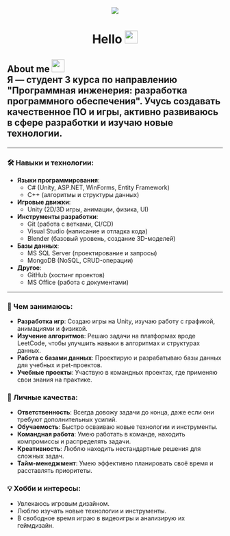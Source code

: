 <div id="header" align="center">
  <img src="https://media2.giphy.com/media/v1.Y2lkPTc5MGI3NjExNnpsNzJxcGRvZnVwazQyNzRpM2R3enh2bjZxYTN4MjA2em1tcTdsdyZlcD12MV9pbnRlcm5hbF9naWZfYnlfaWQmY3Q9Zw/3oKIPnAiaMCws8nOsE/giphy.gif" />
</div>
<div id="header" align="center">
  <h1>
    Hello 
    <img src="https://media.giphy.com/media/hvRJCLFzcasrR4ia7z/giphy.gif" width="30px"/>
  </h1>
</div>
<h2>
About me
  <img src="https://media.giphy.com/media/Vf3ZKdillTMOOaOho0/giphy.gif?cid=790b76115ozm5retj50g0qa5bnmyypj03clfyiawimre0f0u&ep=v1_stickers_search&rid=giphy.gif&ct=s" width="30px"/> <br>   
Я — студент 3 курса по направлению "Программная инженерия: разработка программного обеспечения". Учусь создавать качественное ПО и игры, активно развиваюсь в сфере разработки и изучаю новые технологии.
  
---

### 🛠️ Навыки и технологии:
- **Языки программирования**:  
  - C# (Unity, ASP.NET, WinForms, Entity Framework)  
  - C++ (алгоритмы и структуры данных)  
- **Игровые движки**:  
  - Unity (2D/3D игры, анимации, физика, UI)  
- **Инструменты разработки**:  
  - Git (работа с ветками, CI/CD)  
  - Visual Studio (написание и отладка кода)  
  - Blender (базовый уровень, создание 3D-моделей)  
- **Базы данных**:  
  - MS SQL Server (проектирование и запросы)  
  - MongoDB (NoSQL, CRUD-операции)  
- **Другое**:  
  - GitHub (хостинг проектов)  
  - MS Office (работа с документами)
    
---

### 🚀 Чем занимаюсь:
- **Разработка игр**: Создаю игры на Unity, изучаю работу с графикой, анимациями и физикой.  
- **Изучение алгоритмов**: Решаю задачи на платформах вроде LeetCode, чтобы улучшить навыки в алгоритмах и структурах данных.  
- **Работа с базами данных**: Проектирую и разрабатываю базы данных для учебных и pet-проектов.  
- **Учебные проекты**: Участвую в командных проектах, где применяю свои знания на практике.  

### 💼 Личные качества:
- **Ответственность**: Всегда довожу задачи до конца, даже если они требуют дополнительных усилий.
- **Обучаемость**: Быстро осваиваю новые технологии и инструменты.
- **Командная работа**: Умею работать в команде, находить компромиссы и распределять задачи.
- **Креативность**: Люблю находить нестандартные решения для сложных задач.
- **Тайм-менеджмент**: Умею эффективно планировать своё время и расставлять приоритеты.

### 💡 Хобби и интересы:
- Увлекаюсь игровым дизайном.
- Люблю изучать новые технологии и инструменты.
- В свободное время играю в видеоигры и анализирую их геймдизайн.
</h2>
